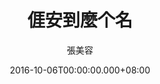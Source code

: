 ---
issue: 193
title: 𠊎安到麼个名
author: 張美容
language: 海陸
date: 2016-10-06T00:00:00.000+08:00
topic: 懷想
difficulty: 2
wikidata: Q98096047
wikidata_link: https://www.wikidata.org/wiki/Q98096047
author_wikidata_link: https://www.wikidata.org/wiki/Q98096319
author_wikidata: Q98096319
---